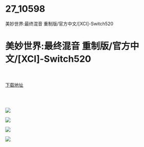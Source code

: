 # 27_10598
美妙世界:最终混音 重制版/官方中文/[XCI]-Switch520
# 美妙世界:最终混音 重制版/官方中文/[XCI]-Switch520
 <br/></br>
[下载地址](https://www.switch520.cc/article/10598 "下载地址")
<br/></br>

<p>&nbsp;</p>
<p><img src="https://www.switch520.cc/muke_img/upload_art_editor_20210315-1_b8ba5b568fa300fcf961bbaf749e3343.jpg"></p>
<p><img src="https://www.switch520.cc/muke_img/upload_art_editor_20210315-1_f0e37e7e1026b87a78155ffeb4ba854e.jpg"></p>
<p><img src="https://www.switch520.cc/muke_img/upload_art_editor_20210315-1_5539e4b895b5e427b77f2b90580088a3.jpg"></p>
<p><img src="https://www.switch520.cc/muke_img/upload_art_editor_20210315-1_c164d1a3e363bd1cac485ac7159c5714.jpg"><strong>&nbsp;</strong></p>
